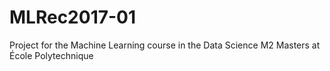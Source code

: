 # MLRec2017-01
Project for the Machine Learning course in the Data Science M2 Masters at École Polytechnique
